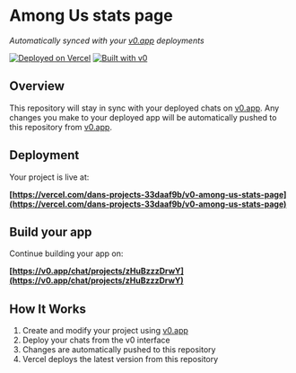 # Among Us stats page

*Automatically synced with your [v0.app](https://v0.app) deployments*

[![Deployed on Vercel](https://img.shields.io/badge/Deployed%20on-Vercel-black?style=for-the-badge&logo=vercel)](https://vercel.com/dans-projects-33daaf9b/v0-among-us-stats-page)
[![Built with v0](https://img.shields.io/badge/Built%20with-v0.app-black?style=for-the-badge)](https://v0.app/chat/projects/zHuBzzzDrwY)

## Overview

This repository will stay in sync with your deployed chats on [v0.app](https://v0.app).
Any changes you make to your deployed app will be automatically pushed to this repository from [v0.app](https://v0.app).

## Deployment

Your project is live at:

**[https://vercel.com/dans-projects-33daaf9b/v0-among-us-stats-page](https://vercel.com/dans-projects-33daaf9b/v0-among-us-stats-page)**

## Build your app

Continue building your app on:

**[https://v0.app/chat/projects/zHuBzzzDrwY](https://v0.app/chat/projects/zHuBzzzDrwY)**

## How It Works

1. Create and modify your project using [v0.app](https://v0.app)
2. Deploy your chats from the v0 interface
3. Changes are automatically pushed to this repository
4. Vercel deploys the latest version from this repository